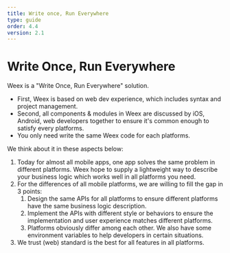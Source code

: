 ```yaml
---
title: Write once, Run Everywhere
type: guide
order: 4.4
version: 2.1
---
```


# Write Once, Run Everywhere

Weex is a "Write Once, Run Everywhere" solution.

* First, Weex is based on web dev experience, which includes syntax and project management.
* Second, all components & modules in Weex are discussed by iOS, Android, web developers together to ensure it's common enough to satisfy every platforms.
* You only need write the same Weex code for each platforms.

We think about it in these aspects below:

1. Today for almost all mobile apps, one app solves the same problem in different platforms. Weex hope to supply a lightweight way to describe your business logic which works well in all platforms you need.
2. For the differences of all mobile platforms, we are willing to fill the gap in 3 points:
    1. Design the same APIs for all platforms to ensure different platforms have the same business logic description.
    2. Implement the APIs with different style or behaviors to ensure the implementation and user experience matches different platforms.
    3. Platforms obviously differ among each other. We also have some environment variables to help developers in certain situations.
3. We trust (web) standard is the best for all features in all platforms.

